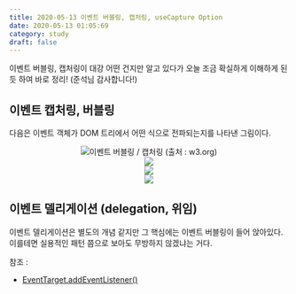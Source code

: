 ```yaml
---
title: 2020-05-13 이벤트 버블링, 캡처링, useCapture Option
date: 2020-05-13 01:05:69
category: study
draft: false
---
```


이벤트 버블링, 캡처링이 대강 어떤 건지만 알고 있다가 오늘 조금 확실하게 이해하게 된 듯 하여 바로 정리! (준석님 감사합니다!)

## 이벤트 캡처링, 버블링

다음은 이벤트 객체가 DOM 트리에서 어떤 식으로 전파되는지를 나타낸 그림이다.

<div align="center"><img src="./images/051304.jpg" />이벤트 버블링 / 캡처링 (출처 : w3.org)</div>

<div align="center"><img src="./images/051301.jpg" /></div>

<div align="center"><img src="./images/051302.jpg" /></div>

<div align="center"><img src="./images/051303.jpg" /></div>

## 이벤트 델리게이션 (delegation, 위임)

이벤트 델리게이션은 별도의 개념 같지만 그 핵심에는 이벤트 버블링이 들어 앉아있다. 이를테면 실용적인 패턴 쯤으로 보아도 무방하지 않겠냐는 거다.

참조 :

- [EventTarget.addEventListener()](https://developer.mozilla.org/ko/docs/Web/API/EventTarget/addEventListener)
